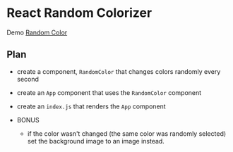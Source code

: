 # React Random Colorizer

Demo [Random Color](https://demo.alchemycodelab.io/random-color)

## Plan

- create a component, `RandomColor` that changes colors randomly every second
- create an `App` component that uses the `RandomColor` component
- create an `index.js` that renders the `App` component
- BONUS

  - if the color wasn't changed (the same color was randomly selected) set the background image to an image instead.

  <!-- https://i.dailymail.co.uk/i/pix/2016/03/18/15/324D202500000578-3498922-image-a-33_1458315465874.jpg -->
